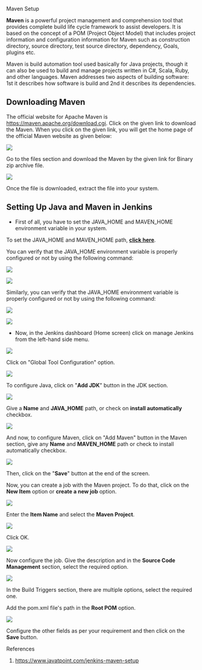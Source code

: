 Maven Setup

**Maven** is a powerful project management and comprehension tool that provides complete build life cycle framework to assist developers. It is based on the concept of a POM (Project Object Model) that includes project information and configuration information for Maven such as construction directory, source directory, test source directory, dependency, Goals, plugins etc.

Maven is build automation tool used basically for Java projects, though it can also be used to build and manage projects written in C\#, Scala, Ruby, and other languages. Maven addresses two aspects of building software: 1st it describes how software is build and 2nd it describes its dependencies.

## **Downloading Maven**

The official website for Apache Maven is <https://maven.apache.org/download.cgi>. Click on the given link to download the Maven. When you click on the given link, you will get the home page of the official Maven website as given below:

![](media/7b351ead9f7acdf6001e3b43dd66862a.png)

Go to the files section and download the Maven by the given link for Binary zip archive file.

![](media/fc966458c52fc31b8950c62992b7ee36.png)

Once the file is downloaded, extract the file into your system.

## **Setting Up Java and Maven in Jenkins**

-   First of all, you have to set the JAVA_HOME and MAVEN_HOME environment variable in your system.

To set the JAVA_HOME and MAVEN_HOME path, [**click here**](https://www.mkyong.com/maven/how-to-install-maven-in-windows/).

You can verify that the JAVA_HOME environment variable is properly configured or not by using the following command:

![](media/074c11abd9b37fb746f80b8c2e0d64c3.png)

![](media/bca6bab5f7a7f98c52e3e3d4effb7f6e.png)

Similarly, you can verify that the JAVA_HOME environment variable is properly configured or not by using the following command:

![](media/fb307647c47510478738f9a29ecce9ce.png)

![](media/543624559a6b153c15f638b3d21feb3b.png)

-   Now, in the Jenkins dashboard (Home screen) click on manage Jenkins from the left-hand side menu.

![](media/c1a370cd00e5ba8d2cd645242aef5df1.png)

Click on "Global Tool Configuration" option.

![](media/2bfc89da92d5767ebd739fffc3f19ff6.png)

To configure Java, click on "**Add JDK**" button in the JDK section.

![](media/cab5cfb5babd07ff6b53d2e9c73699d9.png)

Give a **Name** and **JAVA_HOME** path, or check on **install automatically** checkbox.

![](media/8fb6af728bcb735580e3479070c6ebd8.png)

And now, to configure Maven, click on "Add Maven" button in the Maven section, give any **Name** and **MAVEN_HOME** path or check to install automatically checkbox.

![](media/10fe1fc18dafa3b4f599d8bb95a26971.png)

Then, click on the "**Save**" button at the end of the screen.

Now, you can create a job with the Maven project. To do that, click on the **New Item** option or **create a new job** option.

![](media/612ea02f4637f307ad1bb1deb8b5d91d.png)

Enter the **Item Name** and select the **Maven Project**.

![](media/0c70a7dcd0f23076cf0fef47e288c5fd.png)

Click OK.

![](media/f79be4f6cc4cbff50ba03d1685f5e672.png)

Now configure the job. Give the description and in the **Source Code Management** section, select the required option.

![](media/8209f3aad8747a853698c117bdb9d242.png)

In the Build Triggers section, there are multiple options, select the required one.

Add the pom.xml file's path in the **Root POM** option.

![](media/7acb7ba145486c729dd6ded2d8090134.png)

Configure the other fields as per your requirement and then click on the **Save** button.

References

1.  https://www.javatpoint.com/jenkins-maven-setup
